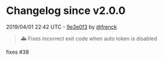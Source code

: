 # Changelog since v2.0.0

2019/04/01 22:42 UTC - [9e3e0f3](https://github.com/hassio-addons/addon-appdaemon3/commit/9e3e0f308bb477429fadb71b487c550ed3194b68) by [@frenck](https://github.com/frenck)
> :ambulance: Fixes incorrect exit code when auto token is disabled

fixes #38 

